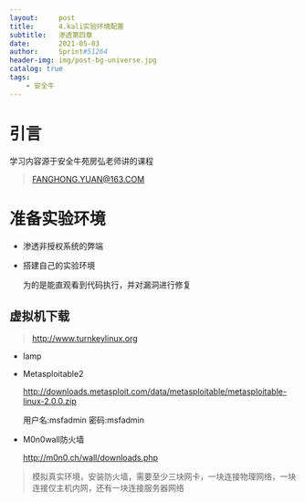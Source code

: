 ```yaml
---
layout:     post
title:      4.kali实验环境配置
subtitle:   渗透第四章
date:       2021-05-03
author:     Sprint#51264
header-img: img/post-bg-universe.jpg
catalog: true
tags:
    - 安全牛
---
```


# 引言

学习内容源于安全牛苑房弘老师讲的课程
>FANGHONG.YUAN@163.COM

# 准备实验环境

* 渗透非授权系统的弊端

* 搭建自己的实验环境

    为的是能直观看到代码执行，并对漏洞进行修复

## 虚拟机下载

>http://www.turnkeylinux.org

* lamp



* Metasploitable2

    http://downloads.metasploit.com/data/metasploitable/metasploitable-linux-2.0.0.zip

    用户名:msfadmin
    密码:msfadmin

* M0n0wall防火墙

    http://m0n0.ch/wall/downloads.php


>模拟真实环境，安装防火墙，需要至少三块网卡，一块连接物理网络，一块连接仅主机内网，还有一块连接服务器网络




